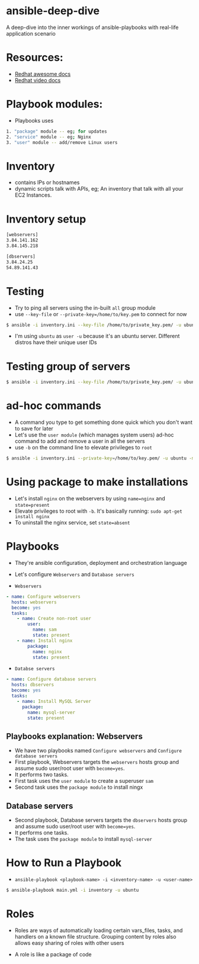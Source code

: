 # ansible-deep-dive
A deep-dive into the inner workings of ansible-playbooks with real-life application scenario

# Resources:
- [Redhat awesome docs](https://aap2.demoredhat.com/)
- [Redhat video docs](https://rhtapps.redhat.com/promo/course/do007?segment=0)

# Playbook modules:
- Playbooks uses
```bash
1. "package" module -- eg; for updates
2. "service" module -- eg; Nginx
3. "user" module -- add/remove Linux users
```

# Inventory
- contains IPs or hostnames
- dynamic scripts talk with APIs, eg; An inventory that talk with all your EC2 Instances.

# Inventory setup
```bash
[webservers]
3.84.141.162	
3.84.145.218	

[dbservers]
3.84.24.25
54.89.141.43
```

# Testing
- Try to ping all servers using the in-built `all` group module
- use `--key-file` or `--private-key=/home/to/key.pem` to connect for now
```bash
$ ansible -i inventory.ini --key-file /home/to/private_key.pem/ -u ubuntu -m ping all
```
- I'm using `ubuntu` as `user -u` because it's an ubuntu server. Different distros have their unique user IDs

# Testing group of servers
```bash
$ ansible -i inventory.ini --key-file /home/to/private_key.pem/ -u ubuntu -m ping webservers
```

# ad-hoc commands
- A command you type to get something done quick which you don't want to save for later
- Let's use the `user module` (which manages system users) ad-hoc command to add and remove a user in all the servers
- use `-b` on the command line to elevate privileges to `root`
```bash
$ ansible -i inventory.ini --private-key=/home/to/key.pem/ -u ubuntu -m user -a "name=sam  state=present" all
``` 

# Using package to make installations
- Let's install `nginx` on the webservers by using `name=nginx` and `state=present`
- Elevate privileges to root with `-b`. It's basically running: `sudo apt-get install nginx`
- To uninstall the nginx service, set `state=absent`

# Playbooks
- They're ansible configuration, deployment and orchestration language
- Let's configure `Webservers` and `Database servers`

- `Webservers`
```yml
- name: Configure webservers
  hosts: webservers
  become: yes
  tasks:
    - name: Create non-root user
        user:
          name: sam
          state: present
    - name: Install nginx
        package:
          name: nginx
          state: present
```
- `Databse servers`
```yml
- name: Configure database servers
  hosts: dbservers
  become: yes
  tasks:
    - name: Install MySQL Server
      package:
        name: mysql-server
        state: present 
```
## Playbooks explanation: Webservers
- We have two playbooks named `Configure webservers` and `Configure database servers`
- First playbook, Webservers targets the `webservers` hosts group and assume sudo user/root user with `become=yes`.
- It performs two tasks. 
- First task uses the `user module` to create a superuser `sam`
- Second task uses the `package module` to install ningx

## Database servers
- Second playbook, Database servers targets the `dbservers` hosts group and assume sudo user/root user with `become=yes`.
- It performs one tasks. 
- The task uses the `package module` to install `mysql-server`

# How to Run a Playbook
- `ansible-playbook <playbook-name> -i <inventory-name> -u <user-name>`
```bash
$ ansible-playbook main.yml -i inventory -u ubuntu
```

# Roles
- Roles are ways of automatically loading certain vars_files, tasks, and handlers on a known file structure. Grouping content by roles also allows easy sharing of roles with other users

- A role is like a package of code 
